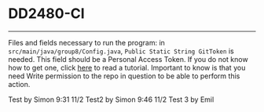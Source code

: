 # DD2480-CI

---------
Files and fields necessary to run the program:
in `src/main/java/group8/Config.java`, `Public Static String GitToken` is needed. 
This field should be a Personal Access Token. If you do not know how to get one, click 
[here](https://docs.github.com/en/authentication/keeping-your-account-and-data-secure/creating-a-personal-access-token) 
to read a tutorial. Important to know is that you need Write permission to the repo in question to be able to perform this action.
 
 
 Test by Simon 9:31 11/2
 Test2 by Simon 9:46 11/2
 Test 3 by Emil 
